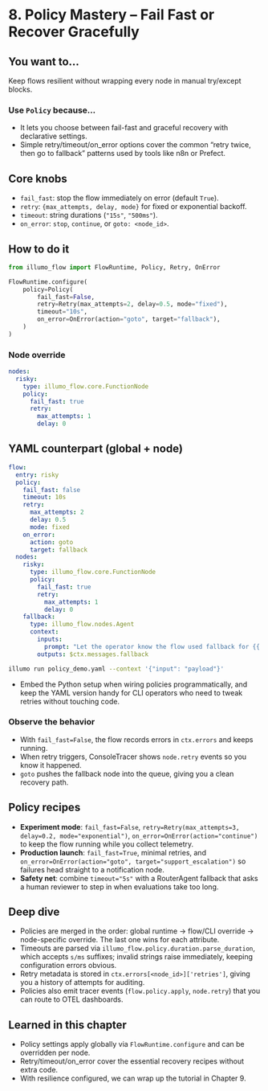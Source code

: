 # 8. Policy Mastery – Fail Fast or Recover Gracefully

## You want to…
Keep flows resilient without wrapping every node in manual try/except blocks.

### Use `Policy` because…
- It lets you choose between fail-fast and graceful recovery with declarative settings.
- Simple retry/timeout/on_error options cover the common “retry twice, then go to fallback” patterns used by tools like n8n or Prefect.

## Core knobs
- `fail_fast`: stop the flow immediately on error (default `True`).
- `retry`: `{max_attempts, delay, mode}` for fixed or exponential backoff.
- `timeout`: string durations (`"15s"`, `"500ms"`).
- `on_error`: `stop`, `continue`, or `goto: <node_id>`.

## How to do it
```python
from illumo_flow import FlowRuntime, Policy, Retry, OnError

FlowRuntime.configure(
    policy=Policy(
        fail_fast=False,
        retry=Retry(max_attempts=2, delay=0.5, mode="fixed"),
        timeout="10s",
        on_error=OnError(action="goto", target="fallback"),
    )
)
```

### Node override
```yaml
nodes:
  risky:
    type: illumo_flow.core.FunctionNode
    policy:
      fail_fast: true
      retry:
        max_attempts: 1
        delay: 0
```

## YAML counterpart (global + node)
```yaml
flow:
  entry: risky
  policy:
    fail_fast: false
    timeout: 10s
    retry:
      max_attempts: 2
      delay: 0.5
      mode: fixed
    on_error:
      action: goto
      target: fallback
  nodes:
    risky:
      type: illumo_flow.core.FunctionNode
      policy:
        fail_fast: true
        retry:
          max_attempts: 1
          delay: 0
    fallback:
      type: illumo_flow.nodes.Agent
      context:
        inputs:
          prompt: "Let the operator know the flow used fallback for {{ $ctx.input }}"
        outputs: $ctx.messages.fallback
```
```bash
illumo run policy_demo.yaml --context '{"input": "payload"}'
```
- Embed the Python setup when wiring policies programmatically, and keep the YAML version handy for CLI operators who need to tweak retries without touching code.

### Observe the behavior
- With `fail_fast=False`, the flow records errors in `ctx.errors` and keeps running.
- When retry triggers, ConsoleTracer shows `node.retry` events so you know it happened.
- `goto` pushes the fallback node into the queue, giving you a clean recovery path.

## Policy recipes
- **Experiment mode**: `fail_fast=False`, `retry=Retry(max_attempts=3, delay=0.2, mode="exponential")`, `on_error=OnError(action="continue")` to keep the flow running while you collect telemetry.
- **Production launch**: `fail_fast=True`, minimal retries, and `on_error=OnError(action="goto", target="support_escalation")` so failures head straight to a notification node.
- **Safety net**: combine `timeout="5s"` with a RouterAgent fallback that asks a human reviewer to step in when evaluations take too long.

## Deep dive
- Policies are merged in the order: global runtime → flow/CLI override → node-specific override. The last one wins for each attribute.
- Timeouts are parsed via `illumo_flow.policy.duration.parse_duration`, which accepts `s/ms` suffixes; invalid strings raise immediately, keeping configuration errors obvious.
- Retry metadata is stored in `ctx.errors[<node_id>]['retries']`, giving you a history of attempts for auditing.
- Policies also emit tracer events (`flow.policy.apply`, `node.retry`) that you can route to OTEL dashboards.

## Learned in this chapter
- Policy settings apply globally via `FlowRuntime.configure` and can be overridden per node.
- Retry/timeout/on_error cover the essential recovery recipes without extra code.
- With resilience configured, we can wrap up the tutorial in Chapter 9.
